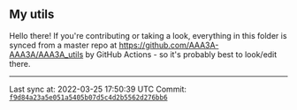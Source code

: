 ## My utils

Hello there! If you're contributing or taking a look, everything in this folder
is synced from a master repo at https://github.com/AAA3A-AAA3A/AAA3A_utils by GitHub Actions -
so it's probably best to look/edit there.

---

Last sync at: 2022-03-25 17:50:39 UTC
Commit: [`f9d84a23a5e051a5405b07d5c4d2b5562d276bb6`](https://github.com/AAA3A-AAA3A/AAA3A_utils/commit/f9d84a23a5e051a5405b07d5c4d2b5562d276bb6)
